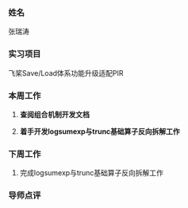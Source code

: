 ### 姓名
张瑞涛

### 实习项目
飞桨Save/Load体系功能升级适配PIR

### 本周工作

1. **查阅组合机制开发文档**

2. **着手开发logsumexp与trunc基础算子反向拆解工作**




### 下周工作

1. 完成logsumexp与trunc基础算子反向拆解工作


### 导师点评


